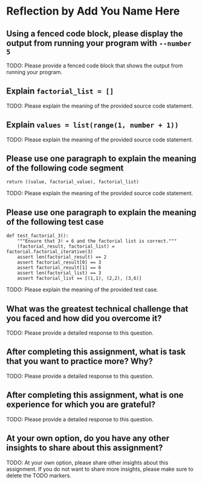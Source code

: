 # Reflection by Add You Name Here

## Using a fenced code block, please display the output from running your program with `--number 5`

TODO: Please provide a fenced code block that shows the output from running your program.

## Explain `factorial_list = []`

TODO: Please explain the meaning of the provided source code statement.

## Explain `values = list(range(1, number + 1))`

TODO: Please explain the meaning of the provided source code statement.

## Please use one paragraph to explain the meaning of the following code segment

```
return ((value, factorial_value), factorial_list)
```

TODO: Please explain the meaning of the provided source code statement.

## Please use one paragraph to explain the meaning of the following test case

```
def test_factorial_3():
    """Ensure that 3! = 6 and the factorial list is correct."""
    (factorial_result, factorial_list) = factorial.factorial_iterative(3)
    assert len(factorial_result) == 2
    assert factorial_result[0] == 3
    assert factorial_result[1] == 6
    assert len(factorial_list) == 3
    assert factorial_list == [(1,1), (2,2), (3,6)]
```

TODO: Please explain the meaning of the provided test case.

## What was the greatest technical challenge that you faced and how did you overcome it?

TODO: Please provide a detailed response to this question.

## After completing this assignment, what is task that you want to practice more? Why?

TODO: Please provide a detailed response to this question.

## After completing this assignment, what is one experience for which you are grateful?

TODO: Please provide a detailed response to this question.

## At your own option, do you have any other insights to share about this assignment?

TODO: At your own option, please share other insights about this assignment. If
you do not want to share more insights, please make sure to delete the TODO
markers.

